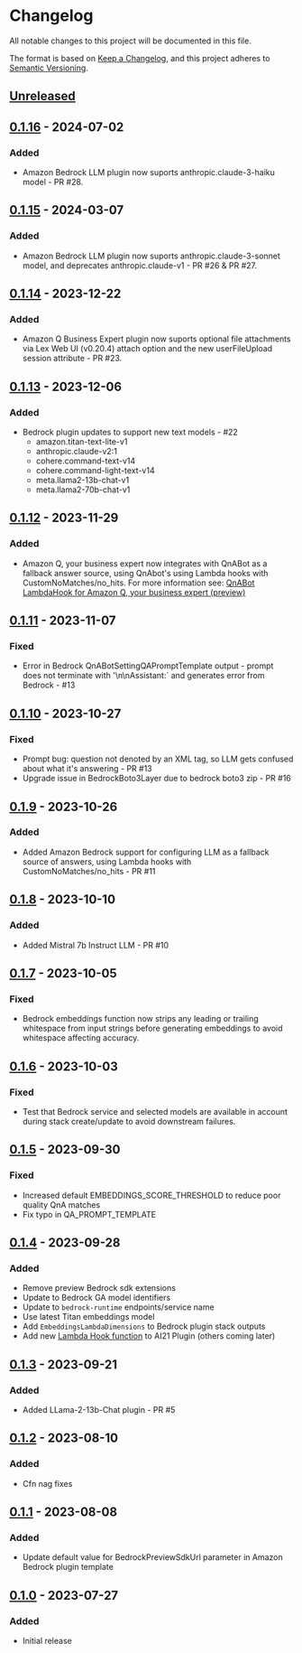 # Changelog
All notable changes to this project will be documented in this file.

The format is based on [Keep a Changelog](https://keepachangelog.com/en/1.0.0/),
and this project adheres to [Semantic Versioning](https://semver.org/spec/v2.0.0.html).

## [Unreleased]

## [0.1.16] - 2024-07-02
### Added
- Amazon Bedrock LLM plugin now suports anthropic.claude-3-haiku model - PR #28.

## [0.1.15] - 2024-03-07
### Added
- Amazon Bedrock LLM plugin now suports anthropic.claude-3-sonnet model, and deprecates anthropic.claude-v1  - PR #26 & PR #27.

## [0.1.14] - 2023-12-22
### Added
- Amazon Q Business Expert plugin now suports optional file attachments via Lex Web UI (v0.20.4) attach option and the new userFileUpload session attribute - PR #23.


## [0.1.13] - 2023-12-06
### Added
- Bedrock plugin updates to support new text models - #22
  - amazon.titan-text-lite-v1
  - anthropic.claude-v2:1
  - cohere.command-text-v14
  - cohere.command-light-text-v14
  - meta.llama2-13b-chat-v1
  - meta.llama2-70b-chat-v1

## [0.1.12] - 2023-11-29
### Added
- Amazon Q, your business expert now integrates with QnABot as a fallback answer source, using QnAbot's using Lambda hooks with CustomNoMatches/no_hits. For more information see: [QnABot LambdaHook for Amazon Q, your business expert (preview)](./lambdas/qna_bot_qbusiness_lambdahook/README.md)

## [0.1.11] - 2023-11-07
### Fixed
- Error in Bedrock QnABotSettingQAPromptTemplate output - prompt does not terminate with '\n\nAssistant:` and generates error from Bedrock - #13

## [0.1.10] - 2023-10-27
### Fixed
- Prompt bug: question not denoted by an XML tag, so LLM gets confused about what it's answering - PR #13
- Upgrade issue in BedrockBoto3Layer due to bedrock boto3 zip - PR #16

## [0.1.9] - 2023-10-26
### Added
- Added Amazon Bedrock support for configuring LLM as a fallback source of answers, using Lambda hooks with CustomNoMatches/no_hits  - PR #11

## [0.1.8] - 2023-10-10
### Added
- Added Mistral 7b Instruct LLM - PR #10

## [0.1.7] - 2023-10-05
### Fixed
- Bedrock embeddings function now strips any leading or trailing whitespace from input strings before generating embeddings to avoid whitespace affecting accuracy.

## [0.1.6] - 2023-10-03
### Fixed
- Test that Bedrock service and selected models are available in account during stack create/update to avoid downstream failures.

## [0.1.5] - 2023-09-30
### Fixed
- Increased default EMBEDDINGS_SCORE_THRESHOLD to reduce poor quality QnA matches
- Fix typo in QA_PROMPT_TEMPLATE

## [0.1.4] - 2023-09-28
### Added
- Remove preview Bedrock sdk extensions
- Update to Bedrock GA model identifiers
- Update to `bedrock-runtime` endpoints/service name
- Use latest Titan embeddings model
- Add `EmbeddingsLambdaDimensions` to Bedrock plugin stack outputs
- Add new [Lambda Hook function](./README.md#optional-use-the-llm-as-a-fallback-source-of-answers-using-lambda-hooks-with-customnomatchesno_hits) to AI21 Plugin (others coming later)  

## [0.1.3] - 2023-09-21
### Added
- Added LLama-2-13b-Chat plugin - PR #5

## [0.1.2] - 2023-08-10
### Added
- Cfn nag fixes

## [0.1.1] - 2023-08-08
### Added
- Update default value for BedrockPreviewSdkUrl parameter in Amazon Bedrock plugin template

## [0.1.0] - 2023-07-27
### Added
- Initial release

[Unreleased]: https://github.com/aws-samples/qnabot-on-aws-plugin-samples/compare/main...develop
[0.1.16]: https://github.com/aws-samples/qnabot-on-aws-plugin-samples/releases/tag/v0.1.15
[0.1.15]: https://github.com/aws-samples/qnabot-on-aws-plugin-samples/releases/tag/v0.1.15
[0.1.14]: https://github.com/aws-samples/qnabot-on-aws-plugin-samples/releases/tag/v0.1.14
[0.1.13]: https://github.com/aws-samples/qnabot-on-aws-plugin-samples/releases/tag/v0.1.13
[0.1.12]: https://github.com/aws-samples/qnabot-on-aws-plugin-samples/releases/tag/v0.1.12
[0.1.11]: https://github.com/aws-samples/qnabot-on-aws-plugin-samples/releases/tag/v0.1.11
[0.1.10]: https://github.com/aws-samples/qnabot-on-aws-plugin-samples/releases/tag/v0.1.10
[0.1.9]: https://github.com/aws-samples/qnabot-on-aws-plugin-samples/releases/tag/v0.1.9
[0.1.8]: https://github.com/aws-samples/qnabot-on-aws-plugin-samples/releases/tag/v0.1.8
[0.1.7]: https://github.com/aws-samples/qnabot-on-aws-plugin-samples/releases/tag/v0.1.7
[0.1.6]: https://github.com/aws-samples/qnabot-on-aws-plugin-samples/releases/tag/v0.1.6
[0.1.5]: https://github.com/aws-samples/qnabot-on-aws-plugin-samples/releases/tag/v0.1.5
[0.1.4]: https://github.com/aws-samples/qnabot-on-aws-plugin-samples/releases/tag/v0.1.4
[0.1.3]: https://github.com/aws-samples/qnabot-on-aws-plugin-samples/releases/tag/v0.1.3
[0.1.2]: https://github.com/aws-samples/qnabot-on-aws-plugin-samples/releases/tag/v0.1.2
[0.1.1]: https://github.com/aws-samples/qnabot-on-aws-plugin-samples/releases/tag/v0.1.1
[0.1.0]: https://github.com/aws-samples/qnabot-on-aws-plugin-samples/releases/tag/v0.1.0
